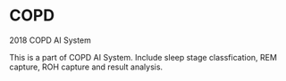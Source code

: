 # COPD
2018 COPD AI System

This is a part of COPD AI System.
Include sleep stage classfication, REM capture, ROH capture and result analysis.
